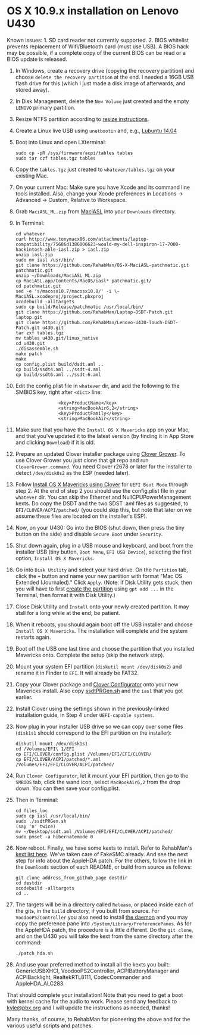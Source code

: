 OS X 10.9.x installation on Lenovo U430
=======================================

Known issues: 1. SD card reader not currently supported. 2. BIOS whitelist prevents replacement of Wifi/Bluetooth card (must use USB). A BIOS hack may be possible, if a complete copy of the current BIOS can be read or a BIOS update is released.

1. In Windows, create a recovery drive (copying the recovery partition) and choose `delete the recovery partition` at the end. I needed a 16GB USB flash drive for this (which I just made a disk image of afterwards, and stored away).
1. In Disk Management, delete the `New Volume` just created and the empty `LENOVO` primary partition.
1. Resize NTFS partition according to [resize instructions].
1. Create a Linux live USB using `unetbootin` and, e.g., [Lubuntu 14.04]
1. Boot into Linux and open LXterminal:

	```
	sudo cp -pR /sys/firmware/acpi/tables tables
	sudo tar czf tables.tgz tables
	```

1. Copy the `tables.tgz` just created to `whatever/tables.tgz` on your existing Mac.
1. On your current Mac: Make sure you have Xcode and its command line tools installed. Also, change your Xcode preferences in Locations -> Advanced -> Custom, Relative to Workspace. 
1. Grab `MaciASL_ML.zip` from [MaciASL] into your `Downloads` directory.
1. In Terminal:

	```
	cd whatever
	curl http://www.tonymacx86.com/attachments/laptop-compatibility/75686d1386006623-would-my-dell-inspiron-17-7000-hackintosh-able-iasl.zip > iasl.zip
	unzip iasl.zip
	sudo mv iasl /usr/bin/
	git clone https://github.com/RehabMan/OS-X-MaciASL-patchmatic.git patchmatic.git
	unzip ~/Downloads/MaciASL_ML.zip
	cp MaciASL.app/Contents/MacOS/iasl* patchmatic.git/
	cd patchmatic.git
	sed -e 's/macosx10.7/macosx10.8/' -i \~ MaciASL.xcodeproj/project.pbxproj
	xcodebuild -alltargets
	sudo cp build/Release/patchmatic /usr/local/bin/
	git clone https://github.com/RehabMan/Laptop-DSDT-Patch.git laptop.git
	git clone https://github.com/RehabMan/Lenovo-U430-Touch-DSDT-Patch.git u430.git
	tar zxf tables.tgz
	mv tables u430.git/linux_native
	cd u430.git
	./disassemble.sh
	make patch
	make
	cp config.plist build/dsdt.aml ..
	cp build/ssdt4.aml ../ssdt-4.aml
	cp build/ssdt6.aml ../ssdt-6.aml
	```

1. Edit the config.plist file in `whatever` dir, and add the following to the SMBIOS key, right after `<dict>` line:

	```
	                <key>ProductName</key>
	                <string>MacBookAir6,2</string>
	                <key>ProductFamily</key>
	                <string>MacBookAir</string>
	```

1. Make sure that you have the `Install OS X Mavericks` app on your Mac, and that you've updated it to the latest version (by finding it in App Store and clicking `Download`) if it is old.
1. Prepare an updated Clover installer package using [Clover Grower]. To use Clover Grower you just clone that git repo and run `CloverGrower.command`. You need Clover r2678 or later for the installer to detect `/dev/disk0s2` as the ESP (needed later).
1. Follow [Install OS X Mavericks using Clover] for `UEFI Boot Mode` through step 2.  At the end of step 2 you should use the config.plist file in your `whatever` dir.  You can skip the Ethernet and NullCPUPowerManagement kexts. Do copy the DSDT and the two SDST .aml files as suggested, to `EFI/CLOVER/ACPI/patched/` (you could skip this, but note that later on we assume these files are located on the installer's ESP).
1. Now, on your U430: Go into the BIOS (shut down, then press the tiny button on the side) and disable `Secure Boot` under `Security`.
1. Shut down again, plug in a USB mouse and keyboard, and boot from the installer USB (tiny button, `Boot Menu`, `EFI USB Device`), selecting the first option, `Install OS X Mavericks`.
1. Go into `Disk Utility` and select your hard drive. On the `Partition` tab, click the `+` button and name your new partition with format "Mac OS Extended (Journaled)." Click `Apply`. (Note: if Disk Utility gets stuck, then you will have to first [create the partition] using `gpt add ...` in the Terminal, then format it with Disk Utility.)
1. Close Disk Utility and `Install` onto your newly created partition. It may stall for a long while at the end; be patient.
1. When it reboots, you should again boot off the USB installer and choose `Install OS X Mavericks`. The installation will complete and the system restarts again.
1. Boot off the USB one last time and choose the partition that you installed Mavericks onto. Complete the setup (skip the network step).
1. Mount your system EFI partition (`diskutil mount /dev/disk0s2`) and rename it in Finder to `EFI`. It will already be FAT32.
1. Copy your Clover package and [Clover Configurator] onto your new Mavericks install. Also copy [ssdtPRGen.sh] and the `iasl` that you got earlier.
1. Install Clover using the settings shown in the previously-linked installation guide, in Step 4 under `UEFI-capable systems`.
1. Now plug in your installer USB drive so we can copy over some files (`disk1s1` should correspond to the EFI partition on the installer):

	```
	diskutil mount /dev/disk1s1
	cd /Volumes/EFI\ 1/EFI
	cp EFI/CLOVER/config.plist /Volumes/EFI/EFI/CLOVER/
	cp EFI/CLOVER/ACPI/patched/*.aml /Volumes/EFI/EFI/CLOVER/ACPI/patched/
	```

1. Run `Clover Configurator`, let it mount your EFI partition, then go to the `SMBIOS` tab, click the wand icon, select `MacBookAir6,2` from the drop down. You can then save your config.plist.
1. Then in Terminal:

	```
	cd files_loc
	sudo cp iasl /usr/local/bin/
	sudo ./ssdtPRGen.sh
	(say 'n' twice)
	mv ~/Desktop/ssdt.aml /Volumes/EFI/EFI/CLOVER/ACPI/patched/
	sudo pmset -a hibernatemode 0
	```

1. Now reboot. Finally, we have some kexts to install. Refer to RehabMan's [kext list here].  We've taken care of FakeSMC already. And see the next step for info about the AppleHDA patch. For the others,  follow the link in the `Downloads` section of each README, or build from source as follows:

	```
	git clone address_from_github_page destdir
	cd destdir
	xcodebuild -alltargets
	cd ..
	```

1. The targets will be in a directory called `Release`, or placed inside each of the gits, in the `build` directory, if you built from source. For `VoodooPS2Controller` you also need to install [the daemon] and you may copy the preference pane into `/System/Library/PreferencePanes`.  As for the AppleHDA patch, the procedure is a little different. Do the `git clone`, and on the U430 you will take the kext from the same directory after the command:

	```
	./patch_hda.sh
	```

1. And use your preferred method to install all the kexts you built: GenericUSBXHCI, VoodooPS2Controller, ACPIBatteryManager and ACPIBacklight, RealtekRTL8111, CodecCommander and AppleHDA_ALC283.

That should complete your installation! Note that you need to get a boot with kernel cache for the audio to work. Please send any feedback to <kyle@pbx.org> and I will update the instructions as needed, thanks!

Many thanks, of course, to RehabMan for pioneering the above and for the various useful scripts and patches.

[resize instructions]:http://ubuntuforums.org/showthread.php?t=2087466&p=12372055#post12372055
[Lubuntu 14.04]:http://cdimage.ubuntu.com/lubuntu/releases/14.04/release/lubuntu-14.04-desktop-amd64.iso
[MaciASL]:http://sourceforge.net/projects/maciasl/
[Install OS X Mavericks using Clover]:http://www.tonymacx86.com/mavericks-desktop-guides/125632-how-install-os-x-mavericks-using-clover.html
[create the partition]:http://apple.stackexchange.com/questions/63130/create-new-partition-in-unallocated-space-with-diskutil
[Clover Grower]:https://github.com/STLVNUB/CloverGrower
[Clover Configurator]:http://www.osx86.net/files/file/49-clover-configurator/
[ssdtPRGen.sh]:https://github.com/Piker-Alpha/ssdtPRGen.sh
[kext list here]:http://www.tonymacx86.com/laptop-compatibility/121632-lenovo-ideapad-u430-mavericks-19.html#post816396
[the daemon]:https://github.com/RehabMan/OS-X-Voodoo-PS2-Controller/wiki/How-to-Install
